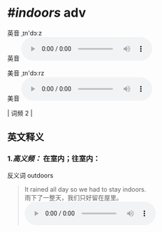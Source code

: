 # ***\#indoors*** adv
英音 ˌɪn'dɔːz  
英音
<audio src="./media/indoors-B.aac" controls="controls"></audio>

美音 ˌɪn'dɔːrz  
美音
<audio src="./media/indoors.aac" controls="controls"></audio>



| 词频 2 |  

英文释义
---
### 1.*高义频：* **在室内；往室内：**  
反义词 outdoors 

 > It rained all day so we had to stay indoors.  
 > 雨下了一整天，我们只好留在屋里。    
<audio src="./media/indoors01.aac" controls="controls"></audio>


